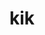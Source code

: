 ---
blog: https://www.kik.com/news
colors: ["#5DCD11" ]
facebook: https://www.facebook.com/kikplaynice
github: kikinteractive
images:
- kik-ar21.svg
- kik-icon.svg
- kik-official.svg
- kik-tile.svg
logohandle: kik
sort: kik
supertinyicon: '-'
title: kik
twitter: kik
website: https://www.kik.com/
wikipedia: https://en.wikipedia.org/wiki/Kik_Messenger
---